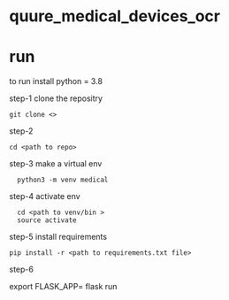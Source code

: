 # quure_medical_devices_ocr

# run

to run install python = 3.8

step-1 clone the repositry
	
	git clone <>

step-2 
	
	cd <path to repo>

step-3 make a virtual env
        
      python3 -m venv medical
  
step-4 activate env
      
      cd <path to venv/bin >
      source activate

step-5 install requirements
  
    pip install -r <path to requirements.txt file>
  
  
step-6

  export FLASK_APP=<path to root dir of cloned repo>
  flask run

